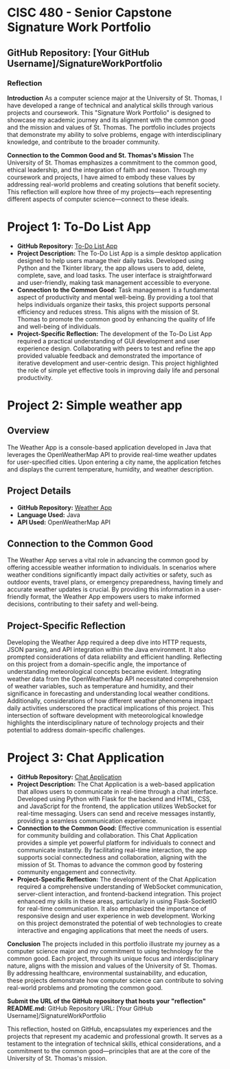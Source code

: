 # CISC 480 - Senior Capstone Signature Work Portfolio

## GitHub Repository: [Your GitHub Username]/SignatureWorkPortfolio

### Reflection

**Introduction**
As a computer science major at the University of St. Thomas, I have developed a range of technical and analytical skills through various projects and coursework. This "Signature Work Portfolio" is designed to showcase my academic journey and its alignment with the common good and the mission and values of St. Thomas. The portfolio includes projects that demonstrate my ability to solve problems, engage with interdisciplinary knowledge, and contribute to the broader community.

**Connection to the Common Good and St. Thomas's Mission**
The University of St. Thomas emphasizes a commitment to the common good, ethical leadership, and the integration of faith and reason. Through my coursework and projects, I have aimed to embody these values by addressing real-world problems and creating solutions that benefit society. This reflection will explore how three of my projects—each representing different aspects of computer science—connect to these ideals.

# Project 1: To-Do List App
- **GitHub Repository:** [To-Do List App](https://github.com/jalaneyohannes/Todo_list_app)
- **Project Description:** The To-Do List App is a simple desktop application designed to help users manage their daily tasks. Developed using Python and the Tkinter library, the app allows users to add, delete, complete, save, and load tasks. The user interface is straightforward and user-friendly, making task management accessible to everyone.
- **Connection to the Common Good:** Task management is a fundamental aspect of productivity and mental well-being. By providing a tool that helps individuals organize their tasks, this project supports personal efficiency and reduces stress. This aligns with the mission of St. Thomas to promote the common good by enhancing the quality of life and well-being of individuals.
- **Project-Specific Reflection:** The development of the To-Do List App required a practical understanding of GUI development and user experience design. Collaborating with peers to test and refine the app provided valuable feedback and demonstrated the importance of iterative development and user-centric design. This project highlighted the role of simple yet effective tools in improving daily life and personal productivity.

# Project 2: Simple weather app 

## Overview
The Weather App is a console-based application developed in Java that leverages the OpenWeatherMap API to provide real-time weather updates for user-specified cities. Upon entering a city name, the application fetches and displays the current temperature, humidity, and weather description.

## Project Details
- **GitHub Repository:** [Weather App](https://github.com/jalaneyohannes/simple_weatherapplication_)
- **Language Used:** Java
- **API Used:** OpenWeatherMap API

## Connection to the Common Good
The Weather App serves a vital role in advancing the common good by offering accessible weather information to individuals. In scenarios where weather conditions significantly impact daily activities or safety, such as outdoor events, travel plans, or emergency preparedness, having timely and accurate weather updates is crucial. By providing this information in a user-friendly format, the Weather App empowers users to make informed decisions, contributing to their safety and well-being.

## Project-Specific Reflection
Developing the Weather App required a deep dive into HTTP requests, JSON parsing, and API integration within the Java environment. It also prompted considerations of data reliability and efficient handling. Reflecting on this project from a domain-specific angle, the importance of understanding meteorological concepts became evident. Integrating weather data from the OpenWeatherMap API necessitated comprehension of weather variables, such as temperature and humidity, and their significance in forecasting and understanding local weather conditions. Additionally, considerations of how different weather phenomena impact daily activities underscored the practical implications of this project. This intersection of software development with meteorological knowledge highlights the interdisciplinary nature of technology projects and their potential to address domain-specific challenges.


# Project 3: Chat Application
- **GitHub Repository:** [Chat Application](https://github.com/jalaneyohannes/Todo_list_app)
- **Project Description:** The Chat Application is a web-based application that allows users to communicate in real-time through a chat interface. Developed using Python with Flask for the backend and HTML, CSS, and JavaScript for the frontend, the application utilizes WebSocket for real-time messaging. Users can send and receive messages instantly, providing a seamless communication experience.
- **Connection to the Common Good:** Effective communication is essential for community building and collaboration. This Chat Application provides a simple yet powerful platform for individuals to connect and communicate instantly. By facilitating real-time interaction, the app supports social connectedness and collaboration, aligning with the mission of St. Thomas to advance the common good by fostering community engagement and connectivity.
- **Project-Specific Reflection:** The development of the Chat Application required a comprehensive understanding of WebSocket communication, server-client interaction, and frontend-backend integration. This project enhanced my skills in these areas, particularly in using Flask-SocketIO for real-time communication. It also emphasized the importance of responsive design and user experience in web development. Working on this project demonstrated the potential of web technologies to create interactive and engaging applications that meet the needs of users.

**Conclusion**
The projects included in this portfolio illustrate my journey as a computer science major and my commitment to using technology for the common good. Each project, through its unique focus and interdisciplinary nature, aligns with the mission and values of the University of St. Thomas. By addressing healthcare, environmental sustainability, and education, these projects demonstrate how computer science can contribute to solving real-world problems and promoting the common good.

**Submit the URL of the GitHub repository that hosts your "reflection" README.md:**
GitHub Repository URL: [Your GitHub Username]/SignatureWorkPortfolio

This reflection, hosted on GitHub, encapsulates my experiences and the projects that represent my academic and professional growth. It serves as a testament to the integration of technical skills, ethical considerations, and a commitment to the common good—principles that are at the core of the University of St. Thomas's mission.
